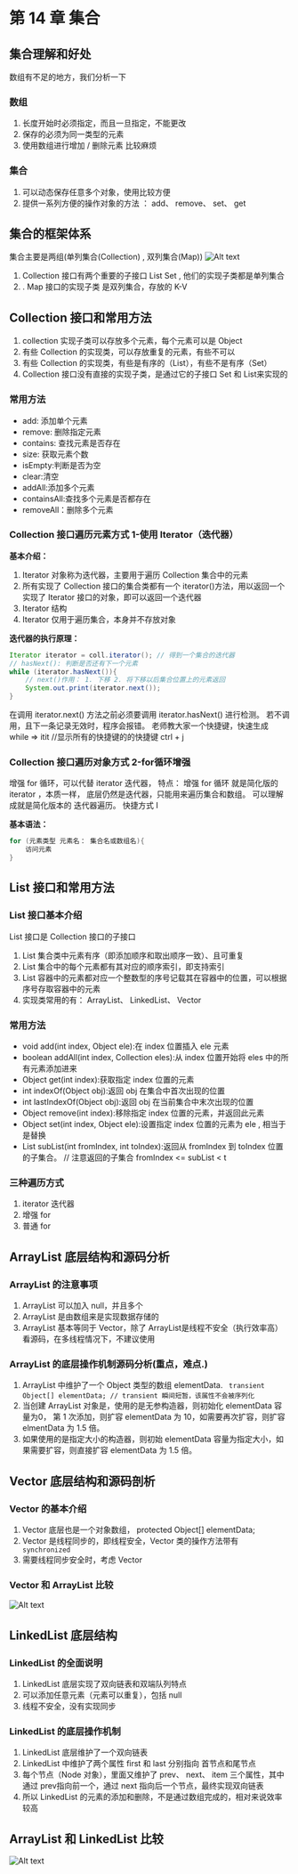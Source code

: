 # 第 14 章 集合
## 集合理解和好处
数组有不足的地方，我们分析一下
### 数组
1. 长度开始时必须指定，而且一旦指定，不能更改
2. 保存的必须为同一类型的元素
3. 使用数组进行增加 / 删除元素 比较麻烦
### 集合
1. 可以动态保存任意多个对象，使用比较方便
2. 提供一系列方便的操作对象的方法 ： add、 remove、 set、 get
## 集合的框架体系
集合主要是两组(单列集合(Collection) , 双列集合(Map))
![Alt text](pictures/java后端入门第15天.png)

1. Collection 接口有两个重要的子接口 List Set , 他们的实现子类都是单列集合
2. . Map 接口的实现子类 是双列集合，存放的 K-V

## Collection 接口和常用方法
1. collection 实现子类可以存放多个元素，每个元素可以是 Object
2. 有些 Collection 的实现类，可以存放重复的元素，有些不可以
3. 有些 Collection 的实现类，有些是有序的（List），有些不是有序（Set）
4. Collection 接口没有直接的实现子类，是通过它的子接口 Set 和 List来实现的

### 常用方法
- add: 添加单个元素
- remove: 删除指定元素
- contains: 查找元素是否存在
- size: 获取元素个数
- isEmpty:判断是否为空
- clear:清空
- addAll:添加多个元素
- containsAll:查找多个元素是否都存在
- removeAll：删除多个元素

### Collection 接口遍历元素方式 1-使用 Iterator（迭代器）
**基本介绍：**

1. Iterator 对象称为迭代器，主要用于遍历 Collection 集合中的元素
2. 所有实现了 Collection 接口的集合类都有一个 iterator()方法，用以返回一个实现了 Iterator 接口的对象，即可以返回一个迭代器
3. Iterator 结构
4. Iterator 仅用于遍历集合，本身并不存放对象

**迭代器的执行原理：**
```java
Iterator iterator = coll.iterator(); // 得到一个集合的迭代器
// hasNext(): 判断是否还有下一个元素
while (iterator.hasNext()){
    // next()作用： 1. 下移 2. 将下移以后集合位置上的元素返回
    System.out.print(iterator.next());
}
```
在调用 iterator.next() 方法之前必须要调用 iterator.hasNext() 进行检测。 若不调用，且下一条记录无效时，程序会报错。 老师教大家一个快捷键，快速生成 while => itit //显示所有的快捷键的的快捷键 ctrl + j
### Collection 接口遍历对象方式 2-for循环增强
增强 for 循环，可以代替 iterator 迭代器， 特点： 增强 for 循环 就是简化版的 iterator ，本质一样， 底层仍然是迭代器，只能用来遍历集合和数组。 可以理解成就是简化版本的 迭代器遍历。 快捷方式 I

**基本语法：**
```java
for (元素类型 元素名： 集合名或数组名){
    访问元素
}
```
## List 接口和常用方法
### List 接口基本介绍
List 接口是 Collection 接口的子接口
1. List 集合类中元素有序（即添加顺序和取出顺序一致）、且可重复
2. List 集合中的每个元素都有其对应的顺序索引，即支持索引 
3. List 容器中的元素都对应一个整数型的序号记载其在容器中的位置，可以根据序号存取容器中的元素
4. 实现类常用的有： ArrayList、 LinkedList、 Vector

### 常用方法
- void add(int index, Object ele):在 index 位置插入 ele 元素
- boolean addAll(int index, Collection eles):从 index 位置开始将 eles 中的所有元素添加进来
- Object get(int index):获取指定 index 位置的元素
- int indexOf(Object obj):返回 obj 在集合中首次出现的位置
- int lastIndexOf(Object obj):返回 obj 在当前集合中末次出现的位置
- Object remove(int index):移除指定 index 位置的元素，并返回此元素
- Object set(int index, Object ele):设置指定 index 位置的元素为 ele , 相当于是替换
- List subList(int fromIndex, int toIndex):返回从 fromIndex 到 toIndex 位置的子集合。 // 注意返回的子集合 fromIndex <= subList < t
### 三种遍历方式
1. iterator 迭代器
2. 增强 for
3. 普通 for
## ArrayList 底层结构和源码分析
### ArrayList 的注意事项
1. ArrayList 可以加入 null，并且多个
2. ArrayList 是由数组来是实现数据存储的
3. ArrayList 基本等同于 Vector，除了 ArrayList是线程不安全（执行效率高）看源码，在多线程情况下，不建议使用
### ArrayList 的底层操作机制源码分析(重点，难点.)
1. ArrayList 中维护了一个 Object 类型的数组 elementData. ``` transient Object[] elementData; // transient 瞬间短暂，该属性不会被序列化```
2. 当创建 ArrayList 对象是，使用的是无参构造器，则初始化 elementData 容量为0， 第 1 次添加，则扩容 elementData 为 10，如需要再次扩容，则扩容 elmentData 为 1.5 倍。
3. 如果使用的是指定大小的构造器，则初始 elementData 容量为指定大小，如果需要扩容，则直接扩容 elementData 为 1.5 倍。

## Vector 底层结构和源码剖析
### Vector 的基本介绍
1. Vector 底层也是一个对象数组， protected Object[] elementData;
2. Vector 是线程同步的，即线程安全，Vector 类的操作方法带有 ``` synchronized```
3. 需要线程同步安全时，考虑 Vector

### Vector 和 ArrayList 比较
![Alt text](pictures/java后端入门第15天01.png)

## LinkedList 底层结构
### LinkedList 的全面说明
1. LinkedList 底层实现了双向链表和双端队列特点
2. 可以添加任意元素（元素可以重复），包括 null
3. 线程不安全，没有实现同步

### LinkedList 的底层操作机制
1. LinkedList 底层维护了一个双向链表
2. LinkedList 中维护了两个属性 first 和 last 分别指向 首节点和尾节点
3. 每个节点（Node 对象），里面又维护了 prev、 next、 item 三个属性，其中通过 prev指向前一个，通过 next 指向后一个节点，最终实现双向链表
4. 所以 LinkedList 的元素的添加和删除，不是通过数组完成的，相对来说效率较高

## ArrayList 和 LinkedList 比较
![Alt text](pictures/java后端入门第15天02.png)


